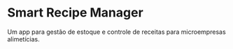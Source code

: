 # Smart Recipe Manager

Um app para gestão de estoque e controle de receitas para microempresas alimetícias.
